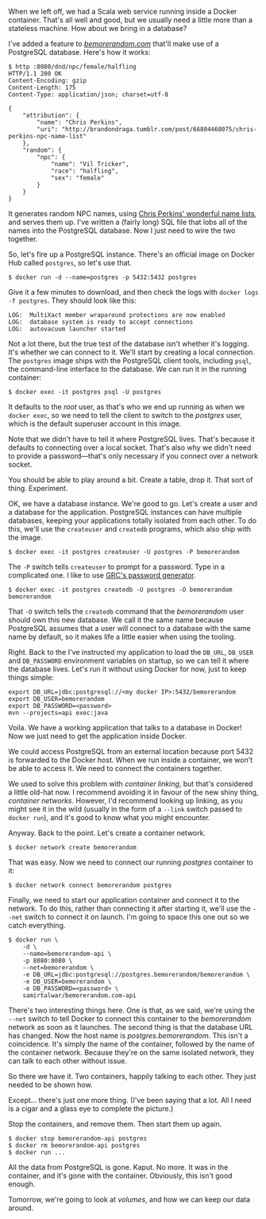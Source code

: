When we left off, we had a Scala web service running inside a Docker container. That's all well and good, but we usually need a little more than a stateless machine. How about we bring in a database?

I've added a feature to [*bemorerandom.com*][bemorerandom.com] that'll make use of a PostgreSQL database. Here's how it works:

    $ http :8080/dnd/npc/female/halfling
    HTTP/1.1 200 OK
    Content-Encoding: gzip
    Content-Length: 175
    Content-Type: application/json; charset=utf-8

    {
        "attribution": {
            "name": "Chris Perkins",
            "uri": "http://brandondraga.tumblr.com/post/66804468075/chris-perkins-npc-name-list"
        },
        "random": {
            "npc": {
                "name": "Vil Tricker",
                "race": "halfling",
                "sex": "female"
            }
        }
    }

It generates random NPC names, using [Chris Perkins' wonderful name lists][Chris Perkins' NPC name list], and serves them up. I've written a (fairly long) SQL file that lobs all of the names into the PostgreSQL database. Now I just need to wire the two together.

So, let's fire up a PostgreSQL instance. There's an official image on Docker Hub called `postgres`, so let's use that.

    $ docker run -d --name=postgres -p 5432:5432 postgres

Give it a few minutes to download, and then check the logs with `docker logs -f postgres`. They should look like this:

    LOG:  MultiXact member wraparound protections are now enabled
    LOG:  database system is ready to accept connections
    LOG:  autovacuum launcher started

Not a lot there, but the true test of the database isn't whether it's logging. It's whether we can connect to it. We'll start by creating a local connection. The `postgres` image ships with the PostgreSQL client tools, including `psql`, the command-line interface to the database. We can run it in the running container:

    $ docker exec -it postgres psql -U postgres

It defaults to the *root* user, as that's who we end up running as when we `docker exec`, so we need to tell the client to switch to the *postgres* user, which is the default superuser account in this image.

Note that we didn't have to tell it where PostgreSQL lives. That's because it defaults to connecting over a local socket. That's also why we didn't need to provide a password—that's only necessary if you connect over a network socket.

You should be able to play around a bit. Create a table, drop it. That sort of thing. Experiment.

OK, we have a database instance. We're good to go. Let's create a user and a database for the application. PostgreSQL instances can have multiple databases, keeping your applications totally isolated from each other. To do this, we'll use the `createuser` and `createdb` programs, which also ship with the image.

    $ docker exec -it postgres createuser -U postgres -P bemorerandom

The `-P` switch tells `createuser` to prompt for a password. Type in a complicated one. I like to use [GRC's password generator][GRC Perfect Passwords].

    $ docker exec -it postgres createdb -U postgres -O bemorerandom bemorerandom

That `-O` switch tells the `createdb` command that the *bemorerandom* user should own this new database. We call it the same name because PostgreSQL assumes that a user will connect to a database with the same name by default, so it makes life a little easier when using the tooling.

Right. Back to the I've instructed my application to load the `DB_URL`, `DB_USER` and `DB_PASSWORD` environment variables on startup, so we can tell it where the database lives. Let's run it without using Docker for now, just to keep things simple:

    export DB_URL=jdbc:postgresql://<my docker IP>:5432/bemorerandom
    export DB_USER=bemorerandom
    export DB_PASSWORD=<password>
    mvn --projects=api exec:java

Voila. We have a working application that talks to a database in Docker! Now we just need to get the application inside Docker.

We could access PostgreSQL from an external location because port 5432 is forwarded to the Docker host. When we run inside a container, we won't be able to access it. We need to connect the containers together.

We used to solve this problem with *container linking*, but that's considered a little old-hat now. I recommend avoiding it in favour of the new shiny thing, *container networks*. However, I'd recommend looking up linking, as you might see it in the wild (usually in the form of a `--link` switch passed to `docker run`), and it's good to know what you might encounter.

Anyway. Back to the point. Let's create a container network.

    $ docker network create bemorerandom

That was easy. Now we need to connect our running *postgres* container to it:

    $ docker network connect bemorerandom postgres

Finally, we need to start our application container and connect it to the network. To do this, rather than connecting it after starting it, we'll use the `--net` switch to connect it on launch. I'm going to space this one out so we catch everything.

    $ docker run \
        -d \
        --name=bemorerandom-api \
        -p 8080:8080 \
        --net=bemorerandom \
        -e DB_URL=jdbc:postgresql://postgres.bemorerandom/bemorerandom \
        -e DB_USER=bemorerandom \
        -e DB_PASSWORD=<password> \
        samirtalwar/bemorerandom.com-api

There's two interesting things here. One is that, as we said, we're using the `--net` switch to tell Docker to connect this container to the *bemorerandom* network as soon as it launches. The second thing is that the database URL has changed. Now the host name is *postgres.bemorerandom*. This isn't a coincidence. It's simply the name of the container, followed by the name of the container network. Because they're on the same isolated network, they can talk to each other without issue.

So there we have it. Two containers, happily talking to each other. They just needed to be shown how.

Except… there's just one more thing. (I've been saying that a lot. All I need is a cigar and a glass eye to complete the picture.)

Stop the containers, and remove them. Then start them up again.

    $ docker stop bemorerandom-api postgres
    $ docker rm bemorerandom-api postgres
    $ docker run ...

All the data from PostgreSQL is gone. Kaput. No more. It was in the container, and it's gone with the container. Obviously, this isn't good enough.

Tomorrow, we're going to look at *volumes*, and how we can keep our data around.

[bemorerandom.com]: https://github.com/SamirTalwar/bemorerandom.com
[Chris Perkins' NPC name list]: http://brandondraga.tumblr.com/post/66804468075/chris-perkins-npc-name-list
[GRC Perfect Passwords]: https://www.grc.com/passwords
